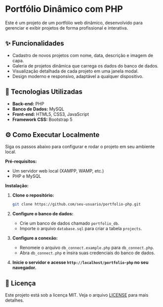 # Portfólio Dinâmico com PHP

Este é um projeto de um portfólio web dinâmico, desenvolvido para gerenciar e exibir projetos de forma profissional e interativa.


## ✨ Funcionalidades

* Cadastro de novos projetos com nome, data, descrição e imagem de capa.
* Galeria de projetos dinâmica que carrega os dados do banco de dados.
* Visualização detalhada de cada projeto em uma janela modal.
* Design moderno e responsivo, adaptável a qualquer dispositivo.

## 🚀 Tecnologias Utilizadas

* **Back-end:** PHP
* **Banco de Dados:** MySQL
* **Front-end:** HTML5, CSS3, JavaScript
* **Framework CSS:** Bootstrap 5

## ⚙️ Como Executar Localmente

Siga os passos abaixo para configurar e rodar o projeto em seu ambiente local.

**Pré-requisitos:**
* Um servidor web local (XAMPP, WAMP, etc.)
* PHP e MySQL

**Instalação:**

1.  **Clone o repositório:**
    ```bash
    git clone https://github.com/seu-usuario/portfolio-php.git
    ```

2.  **Configure o banco de dados:**
    * Crie um banco de dados chamado `portfolio_db`.
    * Importe o arquivo `database.sql` para criar a tabela `projects`.

3.  **Configure a conexão:**
    * Renomeie o arquivo `db_connect.example.php` para `db_connect.php`.
    * Abra `db_connect.php` e insira suas credenciais do banco de dados.

4.  **Inicie o servidor e acesse `http://localhost/portfolio-php` no seu navegador.**

## 📄 Licença

Este projeto está sob a licença MIT. Veja o arquivo [LICENSE](LICENSE) para mais detalhes.
